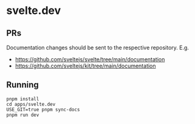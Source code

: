# svelte.dev

## PRs

Documentation changes should be sent to the respective repository. E.g.
- https://github.com/sveltejs/svelte/tree/main/documentation
- https://github.com/sveltejs/kit/tree/main/documentation


## Running

```
pnpm install
cd apps/svelte.dev
USE_GIT=true pnpm sync-docs
pnpm run dev
```
